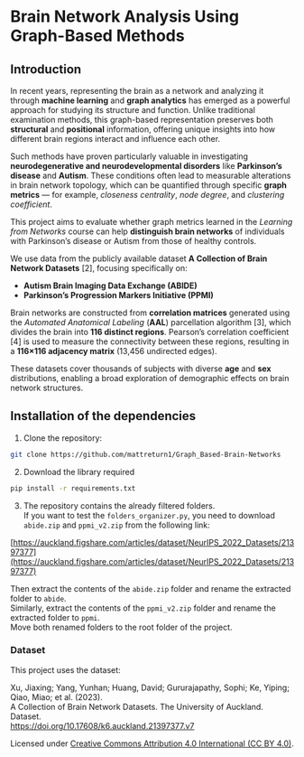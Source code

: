 # Brain Network Analysis Using Graph-Based Methods

## Introduction

In recent years, representing the brain as a network and analyzing it through **machine learning** and **graph analytics** has emerged as a powerful approach for studying its structure and function. Unlike traditional examination methods, this graph-based representation preserves both **structural** and **positional** information, offering unique insights into how different brain regions interact and influence each other.

Such methods have proven particularly valuable in investigating **neurodegenerative and neurodevelopmental disorders** like **Parkinson’s disease** and **Autism**. These conditions often lead to measurable alterations in brain network topology, which can be quantified through specific **graph metrics** — for example, *closeness centrality*, *node degree*, and *clustering coefficient*.

This project aims to evaluate whether graph metrics learned in the *Learning from Networks* course can help **distinguish brain networks** of individuals with Parkinson’s disease or Autism from those of healthy controls.  

We use data from the publicly available dataset **A Collection of Brain Network Datasets** [2], focusing specifically on:
- **Autism Brain Imaging Data Exchange (ABIDE)**
- **Parkinson’s Progression Markers Initiative (PPMI)**  

Brain networks are constructed from **correlation matrices** generated using the *Automated Anatomical Labeling* (**AAL**) parcellation algorithm [3], which divides the brain into **116 distinct regions**. Pearson’s correlation coefficient [4] is used to measure the connectivity between these regions, resulting in a **116×116 adjacency matrix** (13,456 undirected edges).  

These datasets cover thousands of subjects with diverse **age** and **sex** distributions, enabling a broad exploration of demographic effects on brain network structures.

## Installation of the dependencies

1. Clone the repository:

```bash
git clone https://github.com/mattreturn1/Graph_Based-Brain-Networks
```

2. Download the library required

```bash
pip install -r requirements.txt
```

3. The repository contains the already filtered folders.  
   If you want to test the `folders_organizer.py`, you need to download `abide.zip` and `ppmi_v2.zip` from the following link:

[https://auckland.figshare.com/articles/dataset/NeurIPS_2022_Datasets/21397377](https://auckland.figshare.com/articles/dataset/NeurIPS_2022_Datasets/21397377)

Then extract the contents of the `abide.zip` folder and rename the extracted folder to `abide`.  
Similarly, extract the contents of the `ppmi_v2.zip` folder and rename the extracted folder to `ppmi`.  
Move both renamed folders to the root folder of the project.

### Dataset
This project uses the dataset:

Xu, Jiaxing; Yang, Yunhan; Huang, David; Gururajapathy, Sophi; Ke, Yiping; Qiao, Miao; et al. (2023).  
A Collection of Brain Network Datasets. The University of Auckland. Dataset.  
https://doi.org/10.17608/k6.auckland.21397377.v7  

Licensed under [Creative Commons Attribution 4.0 International (CC BY 4.0)](https://creativecommons.org/licenses/by/4.0/).
